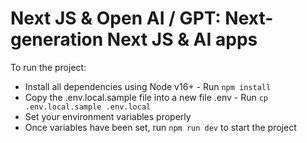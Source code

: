 # Next JS & Open AI / GPT: Next-generation Next JS & AI apps

To run the project:

- Install all dependencies using Node v16+ - Run `npm install`
- Copy the .env.local.sample file into a new file .env - Run `cp .env.local.sample .env.local`
- Set your environment variables properly
- Once variables have been set, run `npm run dev` to start the project
